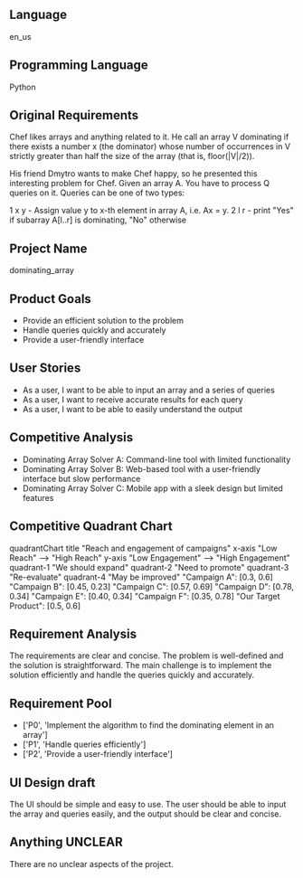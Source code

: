 ## Language

en_us

## Programming Language

Python

## Original Requirements

Chef likes arrays and anything related to it. He call an array V dominating if there exists a number x (the dominator) whose number of occurrences in V  strictly greater than half the size of the array (that is, floor(|V|/2)).

His friend Dmytro wants to make Chef happy, so he presented this interesting problem for Chef.
Given an array A. You have to process Q queries on it. Queries can be one of two types:

 1 x y  - Assign value y to x-th element in array A, i.e. Ax = y.
2 l r  - print "Yes" if subarray A[l..r] is dominating, "No" otherwise

## Project Name

dominating_array

## Product Goals

- Provide an efficient solution to the problem
- Handle queries quickly and accurately
- Provide a user-friendly interface

## User Stories

- As a user, I want to be able to input an array and a series of queries
- As a user, I want to receive accurate results for each query
- As a user, I want to be able to easily understand the output

## Competitive Analysis

- Dominating Array Solver A: Command-line tool with limited functionality
- Dominating Array Solver B: Web-based tool with a user-friendly interface but slow performance
- Dominating Array Solver C: Mobile app with a sleek design but limited features

## Competitive Quadrant Chart

quadrantChart
    title "Reach and engagement of campaigns"
    x-axis "Low Reach" --> "High Reach"
    y-axis "Low Engagement" --> "High Engagement"
    quadrant-1 "We should expand"
    quadrant-2 "Need to promote"
    quadrant-3 "Re-evaluate"
    quadrant-4 "May be improved"
    "Campaign A": [0.3, 0.6]
    "Campaign B": [0.45, 0.23]
    "Campaign C": [0.57, 0.69]
    "Campaign D": [0.78, 0.34]
    "Campaign E": [0.40, 0.34]
    "Campaign F": [0.35, 0.78]
    "Our Target Product": [0.5, 0.6]

## Requirement Analysis

The requirements are clear and concise. The problem is well-defined and the solution is straightforward. The main challenge is to implement the solution efficiently and handle the queries quickly and accurately.

## Requirement Pool

- ['P0', 'Implement the algorithm to find the dominating element in an array']
- ['P1', 'Handle queries efficiently']
- ['P2', 'Provide a user-friendly interface']

## UI Design draft

The UI should be simple and easy to use. The user should be able to input the array and queries easily, and the output should be clear and concise.

## Anything UNCLEAR

There are no unclear aspects of the project.

